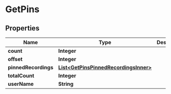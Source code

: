 

# GetPins


## Properties

| Name | Type | Description | Notes |
|------------ | ------------- | ------------- | -------------|
|**count** | **Integer** |  |  |
|**offset** | **Integer** |  |  |
|**pinnedRecordings** | [**List&lt;GetPinsPinnedRecordingsInner&gt;**](GetPinsPinnedRecordingsInner.md) |  |  |
|**totalCount** | **Integer** |  |  [optional] |
|**userName** | **String** |  |  |



